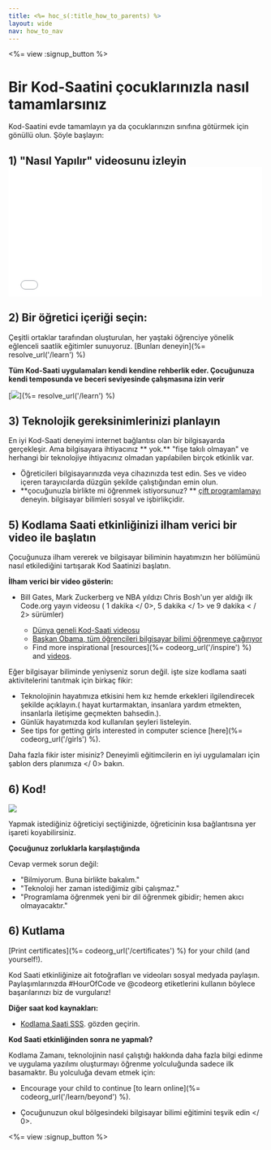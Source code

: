 ```yaml
---
title: <%= hoc_s(:title_how_to_parents) %>
layout: wide
nav: how_to_nav
---
```

<%= view :signup_button %>

# Bir Kod-Saatini çocuklarınızla nasıl tamamlarsınız

Kod-Saatini evde tamamlayın ya da çocuklarınızın sınıfına götürmek için gönüllü olun. Şöyle başlayın:

## 1) "Nasıl Yapılır" videosunu izleyin <iframe width="500" height="255" src="//www.youtube.com/embed/SrnvvWDm73k" frameborder="0" allowfullscreen mark="crwd-mark"></iframe> 

## 2) Bir öğretici içeriği seçin:

Çeşitli ortaklar tarafından oluşturulan, her yaştaki öğrenciye yönelik eğlenceli saatlik eğitimler sunuyoruz. [Bunları deneyin](%= resolve_url('/learn') %)

**Tüm Kod-Saati uygulamaları kendi kendine rehberlik eder. Çocuğunuza kendi temposunda ve beceri seviyesinde çalışmasına izin verir**

[![](/images/fit-700/tutorials.png)](%= resolve_url('/learn') %)

## 3) Teknolojik gereksinimlerinizi planlayın

En iyi Kod-Saati deneyimi internet bağlantısı olan bir bilgisayarda gerçekleşir. Ama bilgisayara ihtiyacınız ** yok.** "fişe takılı olmayan" ve herhangi bir teknolojiye ihtiyacınız olmadan yapılabilen birçok etkinlik var.

- Öğreticileri bilgisayarınızda veya cihazınızda test edin. Ses ve video içeren tarayıcılarda düzgün şekilde çalıştığından emin olun.
- **çocuğunuzla birlikte mi öğrenmek istiyorsunuz? ** [çift programlamayı ](http://www.ncwit.org/resources/pair-programming-box-power-collaborative-learning)deneyin. bilgisayar bilimleri sosyal ve işbirlikçidir.

## 5) Kodlama Saati etkinliğinizi ilham verici bir video ile başlatın

Çocuğunuza ilham vererek ve bilgisayar biliminin hayatımızın her bölümünü nasıl etkilediğini tartışarak Kod Saatinizi başlatın.

**İlham verici bir video gösterin:**

- Bill Gates, Mark Zuckerberg ve NBA yıldızı Chris Bosh'un yer aldığı ilk Code.org yayın videosu ( 1 dakika </ 0>,  5 dakika </ 1> ve  9 dakika < / 2> sürümler)</li> 
    
    - [ Dünya geneli Kod-Saati videosu](https://www.youtube.com/watch?v=KsOIlDT145A)
    - [Başkan Obama, tüm öğrencileri bilgisayar bilimi öğrenmeye çağırıyor](https://www.youtube.com/watch?v=6XvmhE1J9PY)
    - Find more inspirational [resources](%= codeorg_url('/inspire') %) and [videos](https://www.youtube.com/playlist?list=PLzdnOPI1iJNfpD8i4Sx7U0y2MccnrNZuP).</ul> 
    
    Eğer bilgisayar biliminde yeniyseniz sorun değil. işte size kodlama saati aktivitelerini tanıtmak için birkaç fikir:
    
    - Teknolojinin hayatımıza etkisini hem kız hemde erkekleri ilgilendirecek şekilde açıklayın.( hayat kurtarmaktan, insanlara yardım etmekten, insanlarla iletişime geçmekten bahsedin.).
    - Günlük hayatımızda kod kullanılan şeyleri listeleyin.
    - See tips for getting girls interested in computer science [here](%= codeorg_url('/girls') %).
    
    Daha fazla fikir ister misiniz? Deneyimli eğitimcilerin en iyi uygulamaları için  şablon ders planımıza </ 0> bakın.</p> 
    
    ## 6) Kod!
    
    <img src="/images/fit-700/tutorial-short-link.png" />
    
    Yapmak istediğiniz öğreticiyi seçtiğinizde, öğreticinin kısa bağlantısına yer işareti koyabilirsiniz.
    
    **Çocuğunuz zorluklarla karşılaştığında**
    
    Cevap vermek sorun değil:
    
    - "Bilmiyorum. Buna birlikte bakalım."
    - "Teknoloji her zaman istediğimiz gibi çalışmaz."
    - "Programlama öğrenmek yeni bir dil öğrenmek gibidir; hemen akıcı olmayacaktır."
    
    ## 6) Kutlama
    
    [Print certificates](%= codeorg_url('/certificates') %) for your child (and yourself!).
    
    Kod Saati etkinliğinize ait fotoğrafları ve videoları sosyal medyada paylaşın. Paylaşımlarınızda #HourOfCode ve @codeorg etiketlerini kullanın böylece başarılarınızı biz de vurgularız!
    
    **Diğer saat kod kaynakları:**
    
    - [ Kodlama Saati SSS](https://support.code.org/hc/en-us/categories/200147083-Hour-of-Code). gözden geçirin.
    
    **Kod Saati etkinliğinden sonra ne yapmalı?**
    
    Kodlama Zamanı, teknolojinin nasıl çalıştığı hakkında daha fazla bilgi edinme ve uygulama yazılımı oluşturmayı öğrenme yolculuğunda sadece ilk basamaktır. Bu yolculuğa devam etmek için:
    
    - Encourage your child to continue [to learn online](%= codeorg_url('/learn/beyond') %).
    - Çocuğunuzun okul bölgesindeki bilgisayar bilimi eğitimini  teşvik edin </ 0>.</li> </ul> 
        
        <%= view :signup_button %>